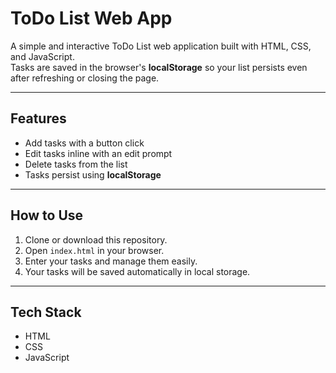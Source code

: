# ToDo List Web App

A simple and interactive ToDo List web application built with HTML, CSS, and JavaScript.  
Tasks are saved in the browser's **localStorage** so your list persists even after refreshing or closing the page.

---

## Features
- Add tasks with a button click
- Edit tasks inline with an edit prompt
- Delete tasks from the list
- Tasks persist using **localStorage**
---
## How to Use
1. Clone or download this repository.
2. Open `index.html` in your browser.
3. Enter your tasks and manage them easily.
4. Your tasks will be saved automatically in local storage.
---
## Tech Stack
- HTML
- CSS
- JavaScript



